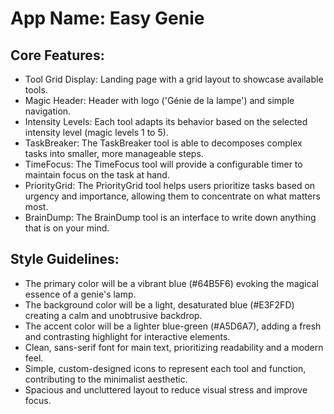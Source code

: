 # **App Name**: Easy Genie

## Core Features:

- Tool Grid Display: Landing page with a grid layout to showcase available tools.
- Magic Header: Header with logo ('Génie de la lampe') and simple navigation.
- Intensity Levels: Each tool adapts its behavior based on the selected intensity level (magic levels 1 to 5).
- TaskBreaker: The TaskBreaker tool is able to decomposes complex tasks into smaller, more manageable steps.
- TimeFocus: The TimeFocus tool will provide a configurable timer to maintain focus on the task at hand.
- PriorityGrid: The PriorityGrid tool helps users prioritize tasks based on urgency and importance, allowing them to concentrate on what matters most.
- BrainDump: The BrainDump tool is an interface to write down anything that is on your mind.

## Style Guidelines:

- The primary color will be a vibrant blue (#64B5F6) evoking the magical essence of a genie's lamp.
- The background color will be a light, desaturated blue (#E3F2FD) creating a calm and unobtrusive backdrop.
- The accent color will be a lighter blue-green (#A5D6A7), adding a fresh and contrasting highlight for interactive elements.
- Clean, sans-serif font for main text, prioritizing readability and a modern feel.
- Simple, custom-designed icons to represent each tool and function, contributing to the minimalist aesthetic.
- Spacious and uncluttered layout to reduce visual stress and improve focus.